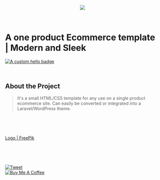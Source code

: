  <!-- Link image -->
 <div align="center">
     <img src="https://i.imgur.com/5Fv9Zae.png"/>
 </div>

 <br/>
 <br/>

 <!-- Big title -->
 # A one product Ecommerce template | Modern and Sleek
 [![A custom hello badge](https://img.shields.io/badge/rparbez-hello%20me%20on%20twitter-green)](https://twitter.com/anonditosundar)

 <br>

 ## About the Project
 <!-- Tabbed line with gray text || blockquote -->
 > It's a small HTML/CSS template for any use on a single product ecommerce site. Can easily be converted or integrated into a Laravel/WordPress theme.

 <br>
 <br>
 <br>

  <a href="https://www.freepik.com/vectors/logo">Logo | FreePik</a>

  <br>
  <br>
  <br>

 [![Tweet](https://img.shields.io/twitter/url/http/shields.io.svg?style=social)](https://twitter.com/rparbez)
 <br/>
 <a href="https://www.buymeacoffee.com/rparbez" target="_blank">
   <img src="https://www.buymeacoffee.com/assets/img/guidelines/download-assets-sm-2.svg" alt="Buy Me A Coffee"/>
 </a>
